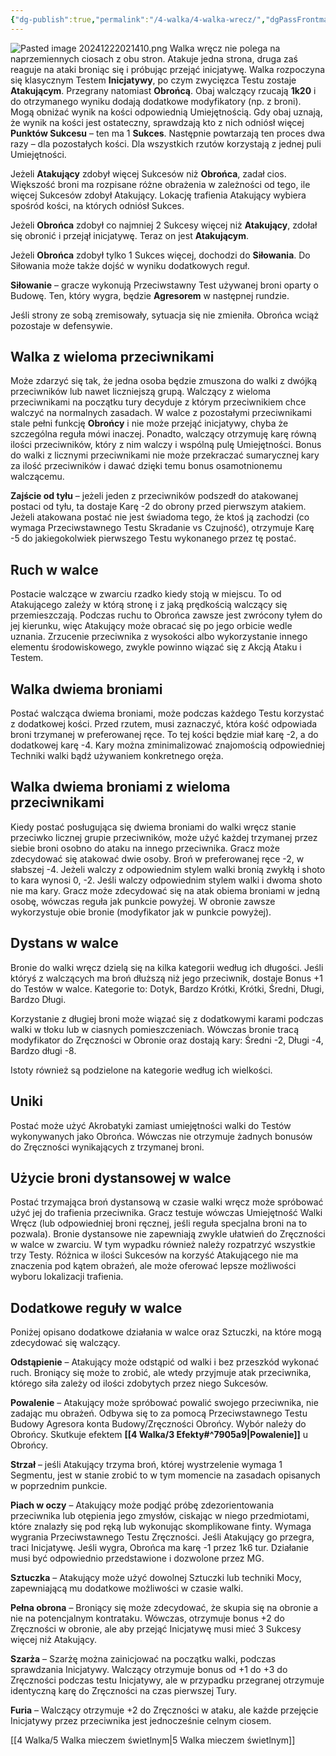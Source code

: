 ```yaml
---
{"dg-publish":true,"permalink":"/4-walka/4-walka-wrecz/","dgPassFrontmatter":true}
---
```


![Pasted image 20241222021410.png](/img/user/6%20Obrazy/Pasted%20image%2020241222021410.png)
Walka wręcz nie polega na naprzemiennych ciosach z obu stron. Atakuje jedna strona, druga zaś reaguje na ataki broniąc się i próbując przejąć inicjatywę. Walka rozpoczyna się klasycznym Testem **Inicjatywy**, po czym zwycięzca Testu zostaje **Atakującym**. Przegrany natomiast **Obrońcą**. Obaj walczący rzucają **1k20** i do otrzymanego wyniku dodają dodatkowe modyfikatory (np. z broni). Mogą obniżać wynik na kości odpowiednią Umiejętnością. Gdy obaj uznają, że wynik na kości jest ostateczny, sprawdzają kto z nich odniósł więcej **Punktów Sukcesu** – ten ma 1 **Sukces**. Następnie powtarzają ten proces dwa razy – dla pozostałych kości. Dla wszystkich rzutów korzystają z jednej puli Umiejętności.

Jeżeli **Atakujący** zdobył więcej Sukcesów niż **Obrońca**, zadał cios. Większość broni ma rozpisane różne obrażenia w zależności od tego, ile więcej Sukcesów zdobył Atakujący. Lokację trafienia Atakujący wybiera spośród kości, na których odniósł Sukces.

Jeżeli **Obrońca** zdobył co najmniej 2 Sukcesy więcej niż **Atakujący**, zdołał się obronić i przejął inicjatywę. Teraz on jest **Atakującym**. 

Jeżeli **Obrońca** zdobył tylko 1 Sukces więcej, dochodzi do **Siłowania**. Do Siłowania może także dojść w wyniku dodatkowych reguł.

**Siłowanie** – gracze wykonują Przeciwstawny Test używanej broni oparty o Budowę. Ten, który wygra, będzie **Agresorem** w następnej rundzie.

Jeśli strony ze sobą zremisowały, sytuacja się nie zmieniła. Obrońca wciąż pozostaje w defensywie. 

## Walka z wieloma przeciwnikami

Może zdarzyć się tak, że jedna osoba będzie zmuszona do walki z dwójką przeciwników lub nawet liczniejszą grupą. Walczący z wieloma przeciwnikami na początku tury decyduje z którym przeciwnikiem chce walczyć na normalnych zasadach. W walce z pozostałymi przeciwnikami stale pełni funkcję **Obrońcy** i nie może przejąć inicjatywy, chyba że szczególna reguła mówi inaczej. Ponadto, walczący otrzymuję karę równą ilości przeciwników, który z nim walczy i wspólną pulę Umiejętności. Bonus do walki z licznymi przeciwnikami nie może przekraczać sumarycznej kary za ilość przeciwników i dawać dzięki temu bonus osamotnionemu walczącemu.

**Zajście od tyłu** – jeżeli jeden z przeciwników podszedł do atakowanej postaci od tyłu, ta dostaje Karę -2 do obrony przed pierwszym atakiem. Jeżeli atakowana postać nie jest świadoma tego, że ktoś ją zachodzi (co wymaga Przeciwstawnego Testu Skradanie vs Czujność), otrzymuje Karę -5 do jakiegokolwiek pierwszego Testu wykonanego przez tę postać.

## Ruch w walce

Postacie walczące w zwarciu rzadko kiedy stoją w miejscu. To od Atakującego zależy w którą stronę i z jaką prędkością walczący się przemieszczają. Podczas ruchu to Obrońca zawsze jest zwrócony tyłem do jej kierunku, więc Atakujący może obracać się po jego orbicie wedle uznania. Zrzucenie przeciwnika z wysokości albo wykorzystanie innego elementu środowiskowego, zwykle powinno wiązać się z Akcją Ataku i Testem.

## Walka dwiema broniami

Postać walcząca dwiema broniami, może podczas każdego Testu korzystać z dodatkowej kości. Przed rzutem, musi zaznaczyć, która kość odpowiada broni trzymanej w preferowanej ręce. To tej kości będzie miał karę -2, a do dodatkowej karę -4. Kary można zminimalizować znajomością odpowiedniej Techniki walki bądź używaniem konkretnego oręża.

## Walka dwiema broniami z wieloma przeciwnikami

Kiedy postać posługująca się dwiema broniami do walki wręcz stanie przeciwko licznej grupie przeciwników, może użyć każdej trzymanej przez siebie broni osobno do ataku na innego przeciwnika. Gracz może zdecydować się atakować dwie osoby. Broń w preferowanej ręce -2, w słabszej -4. Jeżeli walczy z odpowiednim stylem walki bronią zwykłą i shoto to kara wynosi 0, -2. Jeśli walczy odpowiednim stylem walki i dwoma shoto nie ma kary. Gracz może zdecydować się na atak obiema broniami w jedną osobę, wówczas reguła jak punkcie powyżej. W obronie zawsze wykorzystuje obie bronie (modyfikator jak w punkcie powyżej).

## Dystans w walce

Bronie do walki wręcz dzielą się na kilka kategorii według ich długości. Jeśli któryś z walczących ma broń dłuższą niż jego przeciwnik, dostaje Bonus +1 do Testów w walce. Kategorie to: 
Dotyk, Bardzo Krótki, Krótki, Średni, Długi, Bardzo Długi.

Korzystanie z długiej broni może wiązać się z dodatkowymi karami podczas walki w tłoku lub w ciasnych pomieszczeniach. Wówczas bronie tracą modyfikator do Zręczności w Obronie oraz dostają kary: Średni -2, Długi -4, Bardzo długi -8.

Istoty również są podzielone na kategorie według ich wielkości.

## Uniki

Postać może użyć Akrobatyki zamiast umiejętności walki do Testów wykonywanych jako Obrońca. Wówczas nie otrzymuje żadnych bonusów do Zręczności wynikających z trzymanej broni.

## Użycie broni dystansowej w walce

Postać trzymająca broń dystansową w czasie walki wręcz może spróbować użyć jej do trafienia przeciwnika. Gracz testuje wówczas Umiejętność Walki Wręcz (lub odpowiedniej broni ręcznej, jeśli reguła specjalna broni na to pozwala). Bronie dystansowe nie zapewniają zwykle ułatwień do Zręczności w walce w zwarciu. W tym wypadku również należy rozpatrzyć wszystkie trzy Testy. Różnica w ilości Sukcesów na korzyść Atakującego nie ma znaczenia pod kątem obrażeń, ale może oferować lepsze możliwości wyboru lokalizacji trafienia.

## Dodatkowe reguły w walce

Poniżej opisano dodatkowe działania w walce oraz Sztuczki, na które mogą zdecydować się walczący.

**Odstąpienie** – Atakujący może odstąpić od walki i bez przeszkód wykonać ruch. Broniący się może to zrobić, ale wtedy przyjmuje atak przeciwnika, którego siła zależy od ilości zdobytych przez niego Sukcesów.

**Powalenie** – Atakujący może spróbować powalić swojego przeciwnika, nie zadając mu obrażeń. Odbywa się to za pomocą Przeciwstawnego Testu Budowy Agresora konta Budowy/Zręczności Obrońcy. Wybór należy do Obrońcy. Skutkuje efektem **[[4 Walka/3 Efekty#^7905a9\|Powalenie]]** u Obrońcy.

**Strzał** – jeśli Atakujący trzyma broń, której wystrzelenie wymaga 1 Segmentu, jest w stanie zrobić to w tym momencie na zasadach opisanych w poprzednim punkcie.

**Piach w oczy** – Atakujący może podjąć próbę zdezorientowania przeciwnika lub otępienia jego zmysłów, ciskając w niego przedmiotami, które znalazły się pod ręką lub wykonując skomplikowane finty. Wymaga wygrania Przeciwstawnego Testu Zręczności. Jeśli Atakujący go przegra, traci Inicjatywę. Jeśli wygra, Obrońca ma karę -1 przez 1k6 tur. Działanie musi być odpowiednio przedstawione i dozwolone przez MG.

**Sztuczka** – Atakujący może użyć dowolnej Sztuczki lub techniki Mocy, zapewniającą mu dodatkowe możliwości w czasie walki.

**Pełna obrona** – Broniący się może zdecydować, że skupia się na obronie a nie na potencjalnym kontrataku. Wówczas, otrzymuje bonus +2 do Zręczności w obronie, ale aby przejąć Inicjatywę musi mieć 3 Sukcesy więcej niż Atakujący.

**Szarża** – Szarżę można zainicjować na początku walki, podczas sprawdzania Inicjatywy. Walczący otrzymuje bonus od +1 do +3 do Zręczności podczas testu Inicjatywy, ale w przypadku przegranej otrzymuje identyczną karę do Zręczności na czas pierwszej Tury.

**Furia** – Walczący otrzymuje +2 do Zręczności w ataku, ale każde przejęcie Inicjatywy przez przeciwnika jest jednocześnie celnym ciosem.

[[4 Walka/5 Walka mieczem świetlnym\|5 Walka mieczem świetlnym]]